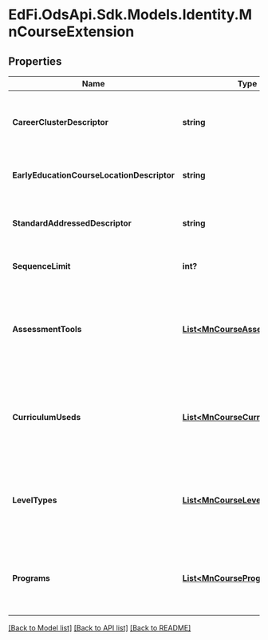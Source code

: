 # EdFi.OdsApi.Sdk.Models.Identity.MnCourseExtension
## Properties

Name | Type | Description | Notes
------------ | ------------- | ------------- | -------------
**CareerClusterDescriptor** | **string** | Career cluster defines the industry or occupational focus for a career pathways program, plan of study, or course. | [optional] 
**EarlyEducationCourseLocationDescriptor** | **string** | Classification of instruction site for Early Education. E.g., child&#39;s home or care center. | [optional] 
**StandardAddressedDescriptor** | **string** | Locality of entity who&#39;s learning standard is addressed by this course. E.g., State, Federal, or Local. | [optional] 
**SequenceLimit** | **int?** | The upper limit of this course within a sequence. E.g., (1 of N) | [optional] 
**AssessmentTools** | [**List&lt;MnCourseAssessmentTool&gt;**](MnCourseAssessmentTool.md) | An unordered collection of courseAssessmentTools. Assessment tool that has been implemented for the course. General purpose but intially implemented for Early Education. | [optional] 
**CurriculumUseds** | [**List&lt;MnCourseCurriculumUsed&gt;**](MnCourseCurriculumUsed.md) | An unordered collection of courseCurriculumUseds. Curriculum as implemented for the course. General purpose but intially implemented for Early Education. | [optional] 
**LevelTypes** | [**List&lt;MnCourseLevelType&gt;**](MnCourseLevelType.md) | An unordered collection of courseLevelTypes. The &#39;type level&#39; of which the course is associated. E.g, Advanced, Articulated, Basic, Dual, General, No credit, Occupational | [optional] 
**Programs** | [**List&lt;MnCourseProgram&gt;**](MnCourseProgram.md) | An unordered collection of coursePrograms. Program associated to the course. General purpose but intially extended for Early Education. | [optional] 

[[Back to Model list]](../README.md#documentation-for-models) [[Back to API list]](../README.md#documentation-for-api-endpoints) [[Back to README]](../README.md)

